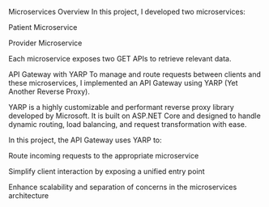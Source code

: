 Microservices Overview
In this project, I developed two microservices:

Patient Microservice

Provider Microservice

Each microservice exposes two GET APIs to retrieve relevant data.

API Gateway with YARP
To manage and route requests between clients and these microservices, I implemented an API Gateway using YARP (Yet Another Reverse Proxy).

YARP is a highly customizable and performant reverse proxy library developed by Microsoft. It is built on ASP.NET Core and designed to handle dynamic routing, load balancing, and request transformation with ease.

In this project, the API Gateway uses YARP to:

Route incoming requests to the appropriate microservice

Simplify client interaction by exposing a unified entry point

Enhance scalability and separation of concerns in the microservices architecture
